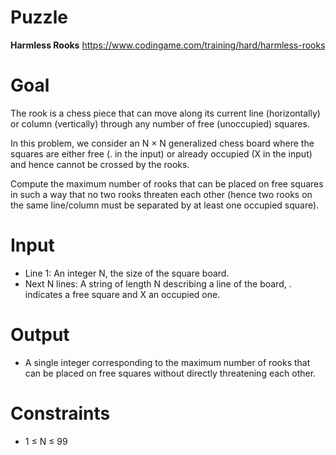 # Puzzle
**Harmless Rooks** https://www.codingame.com/training/hard/harmless-rooks

# Goal
The rook is a chess piece that can move along its current line (horizontally) or column (vertically) through any number of free (unoccupied) squares.

In this problem, we consider an N × N generalized chess board where the squares are either free (. in the input) or already occupied (X in the input) and hence cannot be crossed by the rooks.

Compute the maximum number of rooks that can be placed on free squares in such a way that no two rooks threaten each other (hence two rooks on the same line/column must be separated by at least one occupied square).

# Input
* Line 1: An integer N, the size of the square board.
* Next N lines: A string of length N describing a line of the board, . indicates a free square and X an occupied one.

# Output
* A single integer corresponding to the maximum number of rooks that can be placed on free squares without directly threatening each other.

# Constraints
* 1 ≤ N ≤ 99

